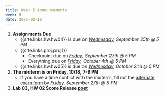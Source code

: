 ```yaml
---
title: Week 5 Announcements
week: 5
date: 2025-02-16
---
```


1. **Assignments Due**
    * {{site.links.hw.hw04}} is due on *<u>Wednesday</u>, September 25th @ 5 PM*
    * {{site.links.proj.proj1}}
        * Checkpoint due on *<u>Friday</u>, September 27th @ 5 PM*
        * Everything due on *<u>Friday</u>, October 4th @ 5 PM*
    * {{site.links.hw.hw05}} is due on *<u>Wednesday</u>, October 2nd @ 5 PM*
2. **The midterm is on Friday, 10/18, 7-9 PM**
    * If you have a time conflict with the midterm, fill out the [alternate exam form](http://bit.ly/data8mtconflict) by  *<u>Friday</u>, September 27th @ 5 PM*
3. **Lab 03, HW 02 Score Release [post](https://edstem.org/us/courses/64093/discussion/5317495)**
